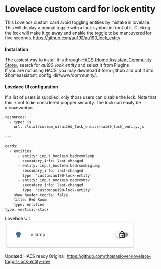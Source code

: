 # Lovelace custom card for lock entity

This Lovelace custom card avoid toggling entities by mistake in lovelace.
This will display a normal toggle with a lock symbol in front of it.
Clicking the lock will make it go away and enable the toggle to be manouvered for five seconds.
https://github.com/au190/au190_lock_entity


#### Installation
The easiest way to install it is through [HACS (Home Assistant Community Store)](https://custom-components.github.io/hacs/),
search for <i>au190_lock_entity</i> and select it from Plugins.<br />
If you are not using HACS, you may download it form github and put it into $homeassistant_config_dir/www/community/.<br />

#### Lovelace UI configuration
If a list of users is supplied, only those users can disable the lock:
Note that this is not to be considered propper security. The lock can easily be circumvented.

```
resources:
  - type: js
    url: /local/custom_ui/au190_lock_entity/au190_lock_entity.js

---

cards:
  - entities:
      - entity: input_boolean.bedroomlamp
        secondary_info: last-changed
      - entity: input_boolean.bedroombiglamp
        secondary_info: last-changed
        type: 'custom:au190-lock-entity'
      - entity: input_boolean.bedroomtv
        secondary_info: last-changed
        type: 'custom:au190-lock-entity'
    show_header_toggle: false
    title: Bed Room
    type: entities
type: vertical-stack

```

Lovelace UI:<br />
<img src='https://raw.githubusercontent.com/au190/au190_lock_entity/master/1.png'/>



Updated HACS ready
Original: https://github.com/thomasloven/lovelace-toggle-lock-entity-row


